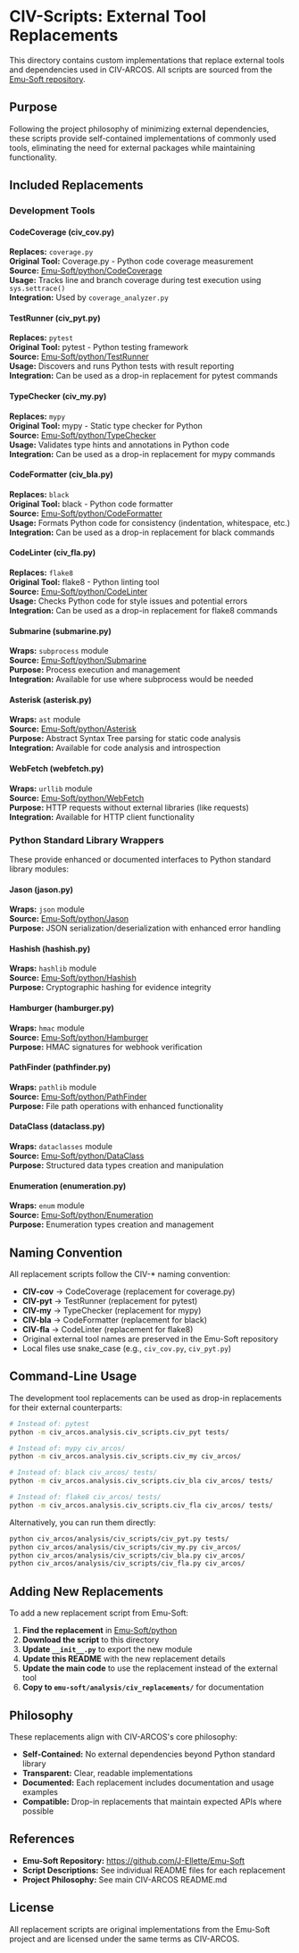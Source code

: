 # CIV-Scripts: External Tool Replacements

This directory contains custom implementations that replace external tools and dependencies used in CIV-ARCOS. All scripts are sourced from the [Emu-Soft repository](https://github.com/J-Ellette/Emu-Soft).

## Purpose

Following the project philosophy of minimizing external dependencies, these scripts provide self-contained implementations of commonly used tools, eliminating the need for external packages while maintaining functionality.

## Included Replacements

### Development Tools

#### CodeCoverage (civ_cov.py)
**Replaces:** `coverage.py`  
**Original Tool:** Coverage.py - Python code coverage measurement  
**Source:** [Emu-Soft/python/CodeCoverage](https://github.com/J-Ellette/Emu-Soft/tree/main/python/CodeCoverage)  
**Usage:** Tracks line and branch coverage during test execution using `sys.settrace()`  
**Integration:** Used by `coverage_analyzer.py`

#### TestRunner (civ_pyt.py)
**Replaces:** `pytest`  
**Original Tool:** pytest - Python testing framework  
**Source:** [Emu-Soft/python/TestRunner](https://github.com/J-Ellette/Emu-Soft/tree/main/python/TestRunner)  
**Usage:** Discovers and runs Python tests with result reporting  
**Integration:** Can be used as a drop-in replacement for pytest commands

#### TypeChecker (civ_my.py)
**Replaces:** `mypy`  
**Original Tool:** mypy - Static type checker for Python  
**Source:** [Emu-Soft/python/TypeChecker](https://github.com/J-Ellette/Emu-Soft/tree/main/python/TypeChecker)  
**Usage:** Validates type hints and annotations in Python code  
**Integration:** Can be used as a drop-in replacement for mypy commands

#### CodeFormatter (civ_bla.py)
**Replaces:** `black`  
**Original Tool:** black - Python code formatter  
**Source:** [Emu-Soft/python/CodeFormatter](https://github.com/J-Ellette/Emu-Soft/tree/main/python/CodeFormatter)  
**Usage:** Formats Python code for consistency (indentation, whitespace, etc.)  
**Integration:** Can be used as a drop-in replacement for black commands

#### CodeLinter (civ_fla.py)
**Replaces:** `flake8`  
**Original Tool:** flake8 - Python linting tool  
**Source:** [Emu-Soft/python/CodeLinter](https://github.com/J-Ellette/Emu-Soft/tree/main/python/CodeLinter)  
**Usage:** Checks Python code for style issues and potential errors  
**Integration:** Can be used as a drop-in replacement for flake8 commands

#### Submarine (submarine.py)
**Wraps:** `subprocess` module  
**Source:** [Emu-Soft/python/Submarine](https://github.com/J-Ellette/Emu-Soft/tree/main/python/Submarine)  
**Purpose:** Process execution and management  
**Integration:** Available for use where subprocess would be needed

#### Asterisk (asterisk.py)
**Wraps:** `ast` module  
**Source:** [Emu-Soft/python/Asterisk](https://github.com/J-Ellette/Emu-Soft/tree/main/python/Asterisk)  
**Purpose:** Abstract Syntax Tree parsing for static code analysis  
**Integration:** Available for code analysis and introspection

#### WebFetch (webfetch.py)
**Wraps:** `urllib` module  
**Source:** [Emu-Soft/python/WebFetch](https://github.com/J-Ellette/Emu-Soft/tree/main/python/WebFetch)  
**Purpose:** HTTP requests without external libraries (like requests)  
**Integration:** Available for HTTP client functionality

### Python Standard Library Wrappers

These provide enhanced or documented interfaces to Python standard library modules:

#### Jason (jason.py)
**Wraps:** `json` module  
**Source:** [Emu-Soft/python/Jason](https://github.com/J-Ellette/Emu-Soft/tree/main/python/Jason)  
**Purpose:** JSON serialization/deserialization with enhanced error handling

#### Hashish (hashish.py)
**Wraps:** `hashlib` module  
**Source:** [Emu-Soft/python/Hashish](https://github.com/J-Ellette/Emu-Soft/tree/main/python/Hashish)  
**Purpose:** Cryptographic hashing for evidence integrity

#### Hamburger (hamburger.py)
**Wraps:** `hmac` module  
**Source:** [Emu-Soft/python/Hamburger](https://github.com/J-Ellette/Emu-Soft/tree/main/python/Hamburger)  
**Purpose:** HMAC signatures for webhook verification

#### PathFinder (pathfinder.py)
**Wraps:** `pathlib` module  
**Source:** [Emu-Soft/python/PathFinder](https://github.com/J-Ellette/Emu-Soft/tree/main/python/PathFinder)  
**Purpose:** File path operations with enhanced functionality

#### DataClass (dataclass.py)
**Wraps:** `dataclasses` module  
**Source:** [Emu-Soft/python/DataClass](https://github.com/J-Ellette/Emu-Soft/tree/main/python/DataClass)  
**Purpose:** Structured data types creation and manipulation

#### Enumeration (enumeration.py)
**Wraps:** `enum` module  
**Source:** [Emu-Soft/python/Enumeration](https://github.com/J-Ellette/Emu-Soft/tree/main/python/Enumeration)  
**Purpose:** Enumeration types creation and management

## Naming Convention

All replacement scripts follow the CIV-* naming convention:
- **CIV-cov** → CodeCoverage (replacement for coverage.py)
- **CIV-pyt** → TestRunner (replacement for pytest)
- **CIV-my** → TypeChecker (replacement for mypy)
- **CIV-bla** → CodeFormatter (replacement for black)
- **CIV-fla** → CodeLinter (replacement for flake8)
- Original external tool names are preserved in the Emu-Soft repository
- Local files use snake_case (e.g., `civ_cov.py`, `civ_pyt.py`)

## Command-Line Usage

The development tool replacements can be used as drop-in replacements for their external counterparts:

```bash
# Instead of: pytest
python -m civ_arcos.analysis.civ_scripts.civ_pyt tests/

# Instead of: mypy civ_arcos/
python -m civ_arcos.analysis.civ_scripts.civ_my civ_arcos/

# Instead of: black civ_arcos/ tests/
python -m civ_arcos.analysis.civ_scripts.civ_bla civ_arcos/ tests/

# Instead of: flake8 civ_arcos/ tests/
python -m civ_arcos.analysis.civ_scripts.civ_fla civ_arcos/ tests/
```

Alternatively, you can run them directly:

```bash
python civ_arcos/analysis/civ_scripts/civ_pyt.py tests/
python civ_arcos/analysis/civ_scripts/civ_my.py civ_arcos/
python civ_arcos/analysis/civ_scripts/civ_bla.py civ_arcos/
python civ_arcos/analysis/civ_scripts/civ_fla.py civ_arcos/
```

## Adding New Replacements

To add a new replacement script from Emu-Soft:

1. **Find the replacement** in [Emu-Soft/python](https://github.com/J-Ellette/Emu-Soft/tree/main/python)
2. **Download the script** to this directory
3. **Update `__init__.py`** to export the new module
4. **Update this README** with the new replacement details
5. **Update the main code** to use the replacement instead of the external tool
6. **Copy to `emu-soft/analysis/civ_replacements/`** for documentation

## Philosophy

These replacements align with CIV-ARCOS's core philosophy:
- **Self-Contained:** No external dependencies beyond Python standard library
- **Transparent:** Clear, readable implementations
- **Documented:** Each replacement includes documentation and usage examples
- **Compatible:** Drop-in replacements that maintain expected APIs where possible

## References

- **Emu-Soft Repository:** https://github.com/J-Ellette/Emu-Soft
- **Script Descriptions:** See individual README files for each replacement
- **Project Philosophy:** See main CIV-ARCOS README.md

## License

All replacement scripts are original implementations from the Emu-Soft project and are licensed under the same terms as CIV-ARCOS.

